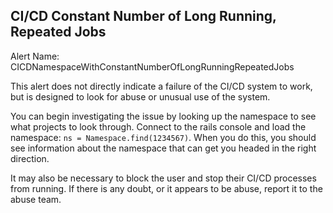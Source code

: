 ## CI/CD Constant Number of Long Running, Repeated Jobs
Alert Name: CICDNamespaceWithConstantNumberOfLongRunningRepeatedJobs

This alert does not directly indicate a failure of the CI/CD system to work, but is designed to look for abuse or unusual use of the system.

You can begin investigating the issue by looking up the namespace to see what projects to look through. Connect to the rails console and load the namespace: ```ns = Namespace.find(1234567)```. When you do this, you should see information about the namespace that can get you headed in the right direction.

It may also be necessary to block the user and stop their CI/CD processes from running. If there is any doubt, or it appears to be abuse, report it to the abuse team.
